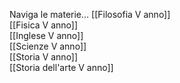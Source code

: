 Naviga le materie...
[[Filosofia V anno]]
<br>
[[Fisica V anno]]
<br>
[[Inglese V anno]]
<br>
[[Scienze V anno]]
<br>
[[Storia V anno]]
<br>
[[Storia dell'arte V anno]]
